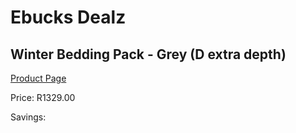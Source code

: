 
# Ebucks Dealz
## Winter Bedding Pack - Grey (D extra depth)
[Product Page](https://www.ebucks.com/web/shop/productSelected.do?prodId=1196395601&catId=704984344)

Price: R1329.00

Savings: 


	
